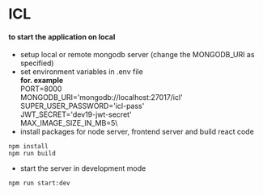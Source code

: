 # ICL
#### to start the application on local
- setup local or remote mongodb server (change the MONGODB_URI as specified)
- set environment variables in .env file\
**for. example**\
PORT=8000\
MONGODB_URI='mongodb://localhost:27017/icl'\
SUPER_USER_PASSWORD='icl-pass'\
JWT_SECRET='dev19-jwt-secret'\
MAX_IMAGE_SIZE_IN_MB=5\
- install packages for node server, frontend server and build react code
``` 
npm install
npm run build
```
- start the server in development mode
```
npm run start:dev
```
